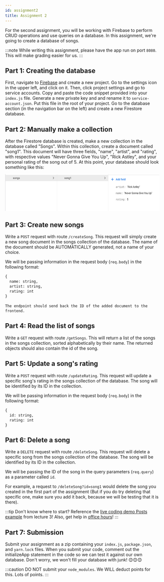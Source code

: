 ```yaml
---
id: assignment2
title: Assignment 2
---
```


For the second assignment, you will be working with Firebase to perform CRUD
operations and use queries on a database. In this assignment, we're going to
create a database of songs.

:::note
While writing this assignment, please have the app run on port `8080`.
This will make grading easier for us.
:::

## Part 1: Creating the database

First, navigate to [Firebase](https://firebase.google.com/) and create a
new project. Go to the settings icon in the upper left, and click on it. Then,
click project settings and go to service accounts. Copy and paste the code
snippet provided into your `index.js` file. Generate a new private key
and and rename it to `service-account.json`. Put this file in the root of your
project. Go to the database section (in the navigation bar on the left) and
create a new Firestore database.

## Part 2: Manually make a collection

After the Firestore database is created, make a new collection in the database
called "Songs". Within this collection, create a document called "song1".
This document will have three fields, "name", "artist", and "rating", with
respective values "Never Gonna Give You Up", "Rick Astley", and your
personal rating of the song out of 5. At this point, your database should look
something like this:

<img src="/img/a2_db.png" height="120px" width="600px" />

## Part 3: Create new songs

Write a `POST` request with route `/createSong`. This request will simply create
a new song document in the songs collection of the database. The name of the
document should be AUTOMATICALLY generated, not a name of your choice.

We will be passing information in the request body (`req.body`) in the following format:

```
{
  name: string,
  artist: string,
  rating: int
}

The endpoint should send back the ID of the added document to the frontend.
```

## Part 4: Read the list of songs

Write a `GET` request with route `/getSongs`. This will return a list of the
songs in the songs collection, sorted alphabetically by their name. The returned
objects should also contain the id of the song.

## Part 5: Update a song's rating

Write a `POST` request with route `/updateRating`. This request will update a
specific song's rating in the songs collection of the database. The song will
be identified by its ID in the collection.

We will be passing information in the request body (`req.body`) in the
following format:

```
{
  id: string,
  rating: int
}
```

## Part 6: Delete a song

Write a `DELETE` request with route `/deleteSong`. This request will delete
a specific song from the songs collection of the database. The song will be
identified by its ID in the collection.

We will be passing the ID of the song in the query parameters (`req.query`)
as a parameter called `id`.

For example, a request to `/deleteSong?id=song1` would delete the song
you created in the first part of the assignment (But if you do try deleting
that specific one, make sure you add it back, because we will be testing
that it is there).

:::tip
Don't know where to start? Reference the [live coding demo Posts example](./lecture3#SampleCode) from lecture 3! Also, get help in [office hours](introduction#when-are-office-hours)!
:::

## Part 7: Submission

Submit your assignment as a zip containing your `index.js`, `package.json`, and
`yarn.lock` files. When you submit your code, comment out the initializeApp statement
in the code so we can test it against our own database. Don't worry, we won't
fill your database with junk! 😊😊😊

:::caution
DO NOT submit your `node_modules`. We WILL deduct points for this.
Lots of points.
:::
